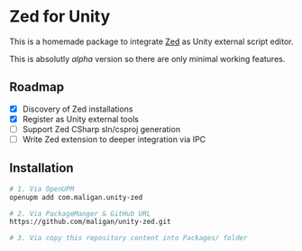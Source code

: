 # Zed for Unity

This is a homemade package to integrate [Zed](https://zed.dev) as Unity external script editor.

This is absolutly *alpha* version so there are only minimal working features.

## Roadmap

- [x] Discovery of Zed installations
- [x] Register as Unity external tools
- [ ] Support Zed CSharp sln/csproj generation
- [ ] Write Zed extension to deeper integration via IPC

## Installation

```sh
# 1. Via OpenUPM
openupm add com.maligan.unity-zed

# 2. Via PackageManger & GitHub URL
https://github.com/maligan/unity-zed.git

# 3. Via copy this repository content into Packages/ folder
```